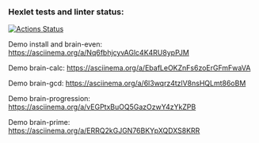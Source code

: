 ### Hexlet tests and linter status:
[![Actions Status](https://github.com/Epsont/python-project-49/workflows/hexlet-check/badge.svg)](https://github.com/Epsont/python-project-49/actions)

Demo install and brain-even:
https://asciinema.org/a/Nq6fbhjcyvAGlc4K4RU8ypPJM

Demo brain-calc:
https://asciinema.org/a/EbafLeOKZnFs6zoErGFmFwaVA

Demo brain-gcd:
https://asciinema.org/a/6l3wqrz4tzlV8nsHQLmt86oBM

Demo brain-progression:
https://asciinema.org/a/vEGPtxBuOQ5GazOzwY4zYkZPB

Demo brain-prime:
https://asciinema.org/a/ERRQ2kGJGN76BKYpXQDXS8KRR